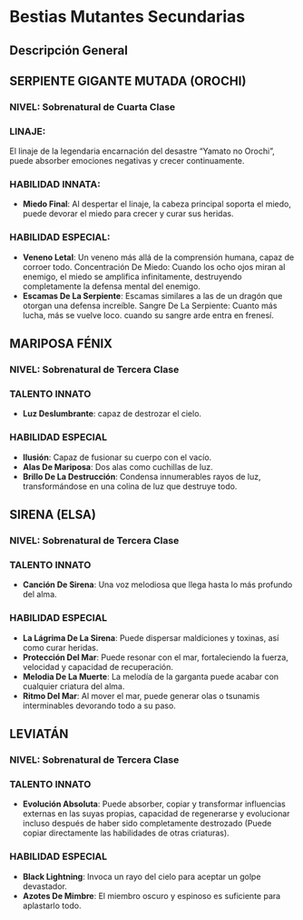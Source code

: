 # Bestias Mutantes Secundarias
## Descripción General

## SERPIENTE GIGANTE MUTADA (OROCHI)
### NIVEL: Sobrenatural de Cuarta Clase

### LINAJE:
El linaje de la legendaria encarnación del desastre “Yamato no Orochi”, puede absorber emociones negativas y crecer continuamente.

### HABILIDAD INNATA:
- **Miedo Final**: Al despertar el linaje, la cabeza principal soporta el miedo, puede devorar el miedo para crecer y curar sus heridas.

### HABILIDAD ESPECIAL:
- **Veneno Letal**: Un veneno más allá de la comprensión humana, capaz de corroer todo.
Concentración De Miedo: Cuando los ocho ojos miran al enemigo, el miedo se amplifica infinitamente, destruyendo completamente la defensa mental del enemigo.
- **Escamas De La Serpiente**: Escamas similares a las de un dragón que otorgan una defensa increíble.
Sangre De La Serpiente: Cuanto más lucha, más se vuelve loco. cuando su sangre arde entra en frenesí.


## MARIPOSA FÉNIX
### NIVEL: Sobrenatural de Tercera Clase
### TALENTO INNATO
- **Luz Deslumbrante**: capaz de destrozar el cielo.

### HABILIDAD ESPECIAL
- **Ilusión**: Capaz de fusionar su cuerpo con el vacío.
- **Alas De Mariposa**: Dos alas como cuchillas de luz.
- **Brillo De La Destrucción**: Condensa innumerables rayos de luz, transformándose en una colina de luz que destruye todo.

## SIRENA (ELSA)
### NIVEL: Sobrenatural de Tercera Clase

### TALENTO INNATO
- **Canción De Sirena**: Una voz melodiosa que llega hasta lo más profundo del alma.

### HABILIDAD ESPECIAL
- **La Lágrima De La Sirena**: Puede dispersar maldiciones y toxinas, así como curar heridas.
- **Protección Del Mar**: Puede resonar con el mar, fortaleciendo la fuerza, velocidad y capacidad de recuperación.
- **Melodia De La Muerte**: La melodía de la garganta puede acabar con cualquier criatura del alma.
- **Ritmo Del Mar**: Al mover el mar, puede generar olas o tsunamis interminables devorando todo a su paso.


## LEVIATÁN
### NIVEL: Sobrenatural de Tercera Clase

### TALENTO INNATO
- **Evolución Absoluta**: Puede absorber, copiar y transformar influencias externas en las suyas propias, capacidad de regenerarse y evolucionar incluso después de haber sido completamente destrozado (Puede copiar directamente las habilidades de otras criaturas).

### HABILIDAD ESPECIAL
- **Black Lightning**: Invoca un rayo del cielo para aceptar un golpe devastador.
- **Azotes De Mimbre**: El miembro oscuro y espinoso es suficiente para aplastarlo todo.
